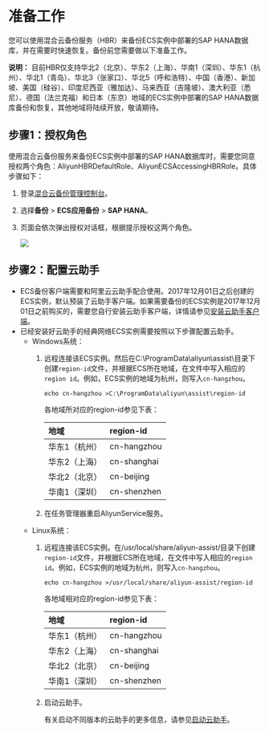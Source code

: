 # 准备工作

您可以使用混合云备份服务（HBR）来备份ECS实例中部署的SAP HANA数据库，并在需要时快速恢复。备份前您需要做以下准备工作。

**说明：** 目前HBR仅支持华北2（北京）、华东2（上海）、华南1（深圳）、华东1（杭州）、华北1（青岛）、华北3（张家口）、华北5（呼和浩特）、中国（香港）、新加坡、美国（硅谷）、印度尼西亚（雅加达）、马来西亚（吉隆坡）、澳大利亚（悉尼）、德国（法兰克福）和日本（东京）地域的ECS实例中部署的SAP HANA数据库备份和恢复，其他地域将陆续开放，敬请期待。

## 步骤1：授权角色

使用混合云备份服务来备份ECS实例中部署的SAP HANA数据库时，需要您同意授权两个角色：AliyunHBRDefaultRole、AliyunECSAccessingHBRRole。具体步骤如下：

1.  登录[混合云备份管理控制台](https://hbr.console.aliyun.com)。

2.  选择**备份** \> **ECS应用备份** \> **SAP HANA**。

3.  页面会依次弹出授权对话框，根据提示授权这两个角色。

    ![](https://static-aliyun-doc.oss-cn-hangzhou.aliyuncs.com/assets/img/zh-CN/2631549951/p37733.png)


## 步骤2：配置云助手

-   ECS备份客户端需要和阿里云云助手配合使用。2017年12月01日之后创建的ECS实例，默认预装了云助手客户端。如果需要备份的ECS实例是2017年12月01日之前购买的，需要您自行安装云助手客户端，详情请参见[安装云助手客户端](/intl.zh-CN/运维与监控/云助手/配置云助手客户端/安装云助手客户端.md)。
-   已经安装好云助手的经典网络ECS实例需要按照以下步骤配置云助手。
    -   Windows系统：
        1.  远程连接该ECS实例。然后在C:\\ProgramData\\aliyun\\assist\\目录下创建`region-id`文件，并根据ECS所在地域，在文件中写入相应的`region id`。例如，ECS实例的地域为杭州，则写入`cn-hangzhou`。

            ```
            echo cn-hangzhou >C:\ProgramData\aliyun\assist\region-id
            ```

            各地域所对应的region-id参见下表：

            |地域|region-id|
            |:-|:--------|
            |华东1（杭州）|cn-hangzhou|
            |华东2（上海）|cn-shanghai|
            |华北2（北京）|cn-beijing|
            |华南1（深圳）|cn-shenzhen|

        2.  在任务管理器重启AliyunService服务。
    -   Linux系统：
        1.  远程连接该ECS实例。在/usr/local/share/aliyun-assist/目录下创建`region-id`文件，并根据ECS所在地域，在文件中写入相应的`region id`。例如，ECS实例的地域为杭州，则写入`cn-hangzhou`。

            ```
            echo cn-hangzhou >/usr/local/share/aliyun-assist/region-id
            ```

            各地域相对应的region-id参见下表：

            |地域|region-id|
            |:-|:--------|
            |华东1（杭州）|cn-hangzhou|
            |华东2（上海）|cn-shanghai|
            |华北2（北京）|cn-beijing|
            |华南1（深圳）|cn-shenzhen|

        2.  启动云助手。

            有关启动不同版本的云助手的更多信息，请参见[启动云助手](https://www.alibabacloud.com/help/zh/doc-detail/64921.htm#title-8j8-b5k-y9x)。


